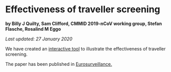 # Effectiveness of traveller screening

**by Billy J Quilty, Sam Clifford, CMMID 2019-nCoV working group, Stefan Flasche, Rosalind M Eggo**

*Last updated: 27 January 2020*

We have created an [interactive tool](https://cmmid-lshtm.shinyapps.io/traveller_screening/) to illustrate the effectiveness of traveller screening. 

The paper has been published in [Eurosurveillance.](https://www.eurosurveillance.org/content/10.2807/1560-7917.ES.2020.25.5.2000080)
